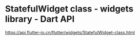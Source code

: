 # StatefulWidget class - widgets library - Dart API

<https://api.flutter-io.cn/flutter/widgets/StatefulWidget-class.html>
